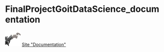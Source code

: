 # FinalProjectGoitDataScience_documentation

<a href="https://it-school-goit.github.io/FinalProjectGoitDataScience/"><img src="newsletter.png" alt="newsletter" width="50" height="50"></a>  [Site "Documentation"](https://it-school-goit.github.io/FinalProjectGoitDataScience/) 
